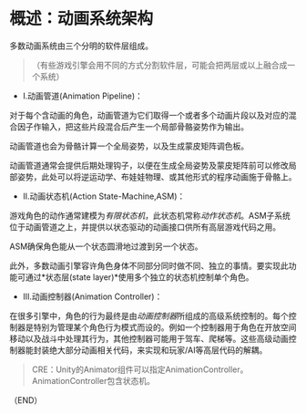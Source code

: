 # 概述：动画系统架构    

多数动画系统由三个分明的软件层组成。    

> （有些游戏引擎会用不同的方式分割软件层，可能会把两层或以上融合成一个系统）    




- Ⅰ.动画管道(Animation Pipeline)：  

对于每个含动画的角色，动画管道为它们取得一个或者多个动画片段以及对应的混合因子作输入，把这些片段混合后产生一个局部骨骼姿势作为输出。  

动画管道也会为骨骼计算一个全局姿势，以及生成蒙皮矩阵调色板。  

动画管道通常会提供后期处理钩子，以便在生成全局姿势及蒙皮矩阵前可以修改局部姿势，此处可以将逆运动学、布娃娃物理、或其他形式的程序动画施于骨骼上。    


- Ⅱ.动画状态机(Action State-Machine,ASM)：    

游戏角色的动作通常建模为*有限状态机*，此状态机常称*动作状态机*。ASM子系统位于动画管道之上，并提供以状态驱动的动画接口供所有高层游戏代码之用。    

ASM确保角色能从一个状态圆滑地过渡到另一个状态。    

此外，多数动画引擎容许角色身体不同部分同时做不同、独立的事情。要实现此功能可通过*状态层(state layer)*使用多个独立的状态机控制单个角色。    


- Ⅲ.动画控制器(Animation Controller)：    

在很多引擎中，角色的行为最终是由*动画控制器*所组成的高级系统控制的。每个控制器是特别为管理某个角色行为模式而设的。例如一个控制器用于角色在开放空间移动以及战斗中处理其行为，其他控制器可能用于驾车、爬梯等。这些高级动画控制器能封装绝大部分动画相关代码，来实现和玩家/AI等高层代码的解耦。    

> CRE：Unity的Animator组件可以指定AnimationController。AnimationController包含状态机。    




（END）  

